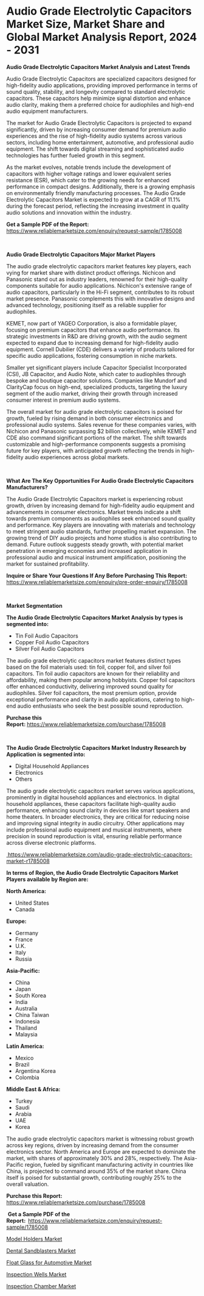 <p><h1>Audio Grade Electrolytic Capacitors Market Size, Market Share and Global Market Analysis Report, 2024 - 2031</h1></p><p><strong>Audio Grade Electrolytic Capacitors Market Analysis and Latest Trends</strong></p>
<p><p>Audio Grade Electrolytic Capacitors are specialized capacitors designed for high-fidelity audio applications, providing improved performance in terms of sound quality, stability, and longevity compared to standard electrolytic capacitors. These capacitors help minimize signal distortion and enhance audio clarity, making them a preferred choice for audiophiles and high-end audio equipment manufacturers.</p><p>The market for Audio Grade Electrolytic Capacitors is projected to expand significantly, driven by increasing consumer demand for premium audio experiences and the rise of high-fidelity audio systems across various sectors, including home entertainment, automotive, and professional audio equipment. The shift towards digital streaming and sophisticated audio technologies has further fueled growth in this segment.</p><p>As the market evolves, notable trends include the development of capacitors with higher voltage ratings and lower equivalent series resistance (ESR), which cater to the growing needs for enhanced performance in compact designs. Additionally, there is a growing emphasis on environmentally friendly manufacturing processes. The Audio Grade Electrolytic Capacitors Market is expected to grow at a CAGR of 11.1% during the forecast period, reflecting the increasing investment in quality audio solutions and innovation within the industry.</p></p>
<p><strong>Get a Sample PDF of the Report:&nbsp;</strong> <a href="https://www.reliablemarketsize.com/enquiry/request-sample/1785008?utm_campaign=1720&utm_medium=2&utm_source=Github&utm_content=ia&utm_term=18122024&utm_id=audio-grade-electrolytic-capacitors">https://www.reliablemarketsize.com/enquiry/request-sample/1785008</a></p>
<p>&nbsp;</p>
<p><strong>Audio Grade Electrolytic Capacitors Major Market Players</strong></p>
<p><p>The audio grade electrolytic capacitors market features key players, each vying for market share with distinct product offerings. Nichicon and Panasonic stand out as industry leaders, renowned for their high-quality components suitable for audio applications. Nichicon's extensive range of audio capacitors, particularly in the Hi-Fi segment, contributes to its robust market presence. Panasonic complements this with innovative designs and advanced technology, positioning itself as a reliable supplier for audiophiles.</p><p>KEMET, now part of YAGEO Corporation, is also a formidable player, focusing on premium capacitors that enhance audio performance. Its strategic investments in R&D are driving growth, with the audio segment expected to expand due to increasing demand for high-fidelity audio equipment. Cornell Dubilier (CDE) delivers a variety of products tailored for specific audio applications, fostering consumption in niche markets.</p><p>Smaller yet significant players include Capacitor Specialist Incorporated (CSI), JB Capacitor, and Audio Note, which cater to audiophiles through bespoke and boutique capacitor solutions. Companies like Mundorf and ClarityCap focus on high-end, specialized products, targeting the luxury segment of the audio market, driving their growth through increased consumer interest in premium audio systems.</p><p>The overall market for audio grade electrolytic capacitors is poised for growth, fueled by rising demand in both consumer electronics and professional audio systems. Sales revenue for these companies varies, with Nichicon and Panasonic surpassing $2 billion collectively, while KEMET and CDE also command significant portions of the market. The shift towards customizable and high-performance components suggests a promising future for key players, with anticipated growth reflecting the trends in high-fidelity audio experiences across global markets.</p></p>
<p>&nbsp;</p>
<p><strong>What Are The Key Opportunities For Audio Grade Electrolytic Capacitors Manufacturers?</strong></p>
<p><p>The Audio Grade Electrolytic Capacitors market is experiencing robust growth, driven by increasing demand for high-fidelity audio equipment and advancements in consumer electronics. Market trends indicate a shift towards premium components as audiophiles seek enhanced sound quality and performance. Key players are innovating with materials and technology to meet stringent audio standards, further propelling market expansion. The growing trend of DIY audio projects and home studios is also contributing to demand. Future outlook suggests steady growth, with potential market penetration in emerging economies and increased application in professional audio and musical instrument amplification, positioning the market for sustained profitability.</p></p>
<p><strong>Inquire or Share Your Questions If Any Before Purchasing This Report:</strong> <a href="https://www.reliablemarketsize.com/enquiry/pre-order-enquiry/1785008?utm_campaign=1720&utm_medium=2&utm_source=Github&utm_content=ia&utm_term=18122024&utm_id=audio-grade-electrolytic-capacitors">https://www.reliablemarketsize.com/enquiry/pre-order-enquiry/1785008</a></p>
<p>&nbsp;</p>
<p><strong>Market Segmentation</strong></p>
<p><strong>The Audio Grade Electrolytic Capacitors Market Analysis by types is segmented into:</strong></p>
<p><ul><li>Tin Foil Audio Capacitors</li><li>Copper Foil Audio Capacitors</li><li>Silver Foil Audio Capacitors</li></ul></p>
<p><p>The audio grade electrolytic capacitors market features distinct types based on the foil materials used: tin foil, copper foil, and silver foil capacitors. Tin foil audio capacitors are known for their reliability and affordability, making them popular among hobbyists. Copper foil capacitors offer enhanced conductivity, delivering improved sound quality for audiophiles. Silver foil capacitors, the most premium option, provide exceptional performance and clarity in audio applications, catering to high-end audio enthusiasts who seek the best possible sound reproduction.</p></p>
<p><strong>Purchase this Report:&nbsp;</strong><a href="https://www.reliablemarketsize.com/purchase/1785008?utm_campaign=1720&utm_medium=2&utm_source=Github&utm_content=ia&utm_term=18122024&utm_id=audio-grade-electrolytic-capacitors">https://www.reliablemarketsize.com/purchase/1785008</a></p>
<p>&nbsp;</p>
<p><strong>The Audio Grade Electrolytic Capacitors Market Industry Research by Application is segmented into:</strong></p>
<p><ul><li>Digital Household Appliances</li><li>Electronics</li><li>Others</li></ul></p>
<p><p>The audio grade electrolytic capacitors market serves various applications, prominently in digital household appliances and electronics. In digital household appliances, these capacitors facilitate high-quality audio performance, enhancing sound clarity in devices like smart speakers and home theaters. In broader electronics, they are critical for reducing noise and improving signal integrity in audio circuitry. Other applications may include professional audio equipment and musical instruments, where precision in sound reproduction is vital, ensuring reliable performance across diverse electronic platforms.</p></p>
<p><a href="https://www.reliablemarketsize.com/audio-grade-electrolytic-capacitors-market-r1785008?utm_campaign=1720&utm_medium=2&utm_source=Github&utm_content=ia&utm_term=18122024&utm_id=audio-grade-electrolytic-capacitors">&nbsp;https://www.reliablemarketsize.com/audio-grade-electrolytic-capacitors-market-r1785008</a></p>
<p><strong>In terms of Region, the Audio Grade Electrolytic Capacitors Market Players available by Region are:</strong></p>
<p>
    <p> <strong> North America: </strong>
        <ul>
            <li>United States</li>
            <li>Canada</li>
        </ul>
        </p> 
    <p> <strong> Europe: </strong>
        <ul>
            <li>Germany</li>
            <li>France</li>
            <li>U.K.</li>
            <li>Italy</li>
            <li>Russia</li>
        </ul>
        </p> 
    <p> <strong> Asia-Pacific: </strong>
        <ul>
            <li>China</li>
            <li>Japan</li>
            <li>South Korea</li>
            <li>India</li>
            <li>Australia</li>
            <li>China Taiwan</li>
            <li>Indonesia</li>
            <li>Thailand</li>
            <li>Malaysia</li>
        </ul>
        </p> 
    <p> <strong> Latin America: </strong>
        <ul>
            <li>Mexico</li>
            <li>Brazil</li>
            <li>Argentina Korea</li>
            <li>Colombia</li>
        </ul>
        </p> 
    <p> <strong> Middle East & Africa: </strong>
        <ul>
            <li>Turkey</li>
            <li>Saudi</li>
            <li>Arabia</li>
            <li>UAE</li>
            <li>Korea</li>
        </ul>
    </p>
    </p>
<p><p>The audio grade electrolytic capacitors market is witnessing robust growth across key regions, driven by increasing demand from the consumer electronics sector. North America and Europe are expected to dominate the market, with shares of approximately 30% and 28%, respectively. The Asia-Pacific region, fueled by significant manufacturing activity in countries like China, is projected to command around 35% of the market share. China itself is poised for substantial growth, contributing roughly 25% to the overall valuation.</p></p>
<p><strong>Purchase this Report: </strong><a href="https://www.reliablemarketsize.com/purchase/1785008?utm_campaign=1720&utm_medium=2&utm_source=Github&utm_content=ia&utm_term=18122024&utm_id=audio-grade-electrolytic-capacitors">https://www.reliablemarketsize.com/purchase/1785008</a></p>
<p>&nbsp;<strong>Get a Sample PDF of the Report:&nbsp;&nbsp;</strong><a href="https://www.reliablemarketsize.com/enquiry/request-sample/1785008?utm_campaign=1720&utm_medium=2&utm_source=Github&utm_content=ia&utm_term=18122024&utm_id=audio-grade-electrolytic-capacitors">https://www.reliablemarketsize.com/enquiry/request-sample/1785008</a></p>
<p><strong></strong></p>
<p><p><a href="https://www.linkedin.com/pulse/model-holders-market-trend-indicates-rapid-growth-accelerated-udttf?utm_campaign=1720&utm_medium=2&utm_source=Github&utm_content=ia&utm_term=18122024&utm_id=audio-grade-electrolytic-capacitors">Model Holders Market</a></p><p><a href="https://www.linkedin.com/pulse/dental-sandblasters-market-size-forecast-2024-2031-cagr-seskf?utm_campaign=1720&utm_medium=2&utm_source=Github&utm_content=ia&utm_term=18122024&utm_id=audio-grade-electrolytic-capacitors">Dental Sandblasters Market</a></p><p><a href="https://github.com/willjis/Market-Research-Report-List-1/blob/main/float-glass-for-automotive-market.md?utm_campaign=1720&utm_medium=2&utm_source=Github&utm_content=ia&utm_term=18122024&utm_id=audio-grade-electrolytic-capacitors">Float Glass for Automotive Market</a></p><p><a href="https://www.linkedin.com/pulse/future-ready-strategic-insights-global-inspection-wells-market-ucfge?utm_campaign=1720&utm_medium=2&utm_source=Github&utm_content=ia&utm_term=18122024&utm_id=audio-grade-electrolytic-capacitors">Inspection Wells Market</a></p><p><a href="https://www.linkedin.com/pulse/inspection-chamber-market-analysis-witch-focus-key-drivers-obstacles-ye5qe?utm_campaign=1720&utm_medium=2&utm_source=Github&utm_content=ia&utm_term=18122024&utm_id=audio-grade-electrolytic-capacitors">Inspection Chamber Market</a></p></p>